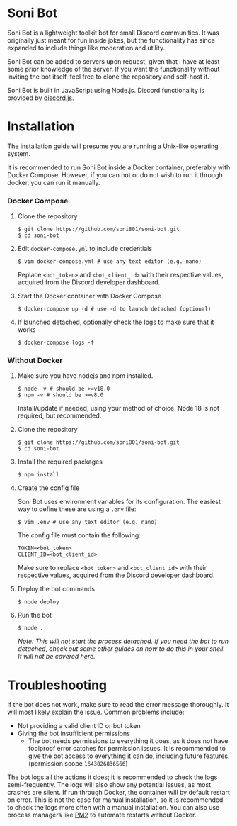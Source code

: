 # Soni Bot

Soni Bot is a lightweight toolkit bot for small Discord communities. It was originally just meant for fun inside jokes,
but the functionality has since expanded to include things like moderation and utility.

Soni Bot can be added to servers upon request, given that I have at least some prior knowledge of the server. If you
want the functionality without inviting the bot itself, feel free to clone the repository and self-host it.

Soni Bot is built in JavaScript using Node.js. Discord functionality is provided by
[discord.js](https://discord.js.org/).

# Installation

The installation guide will presume you are running a Unix-like operating system.

It is recommended to run Soni Bot inside a Docker container, preferably with Docker Compose. However, if you can not or
do not wish to run it through docker, you can run it manually.

### Docker Compose

1. Clone the repository

   ```shell
   $ git clone https://github.com/soni801/soni-bot.git
   $ cd soni-bot
   ```

2. Edit `docker-compose.yml` to include credentials

   ```shell
   $ vim docker-compose.yml # use any text editor (e.g. nano)
   ```

   Replace `<bot_token>` and `<bot_client_id>` with their respective values, acquired from the Discord
   developer dashboard.

3. Start the Docker container with Docker Compose

   ```shell
   $ docker-compose up -d # use -d to launch detached (optional)
   ```

4. If launched detached, optionally check the logs to make sure that it works

   ```shell
   $ docker-compose logs -f
   ```

### Without Docker

1. Make sure you have nodejs and npm installed.

   ```shell
   $ node -v # should be >=v18.0
   $ npm -v # should be >=v8.0
   ```

   Install/update if needed, using your method of choice. Node 18 is not required, but recommended.

2. Clone the repository

   ```shell
   $ git clone https://github.com/soni801/soni-bot.git
   $ cd soni-bot
   ```

3. Install the required packages

   ```shell
   $ npm install
   ```

4. Create the config file

   Soni Bot uses environment variables for its configuration. The easiest way to define these are using a `.env` file:

   ```shell
   $ vim .env # use any text editor (e.g. nano)
   ```

   The config file must contain the following:

   ```
   TOKEN=<bot_token>
   CLIENT_ID=<bot_client_id>
   ```

   Make sure to replace `<bot_token>` and `<bot_client_id>` with their respective values, acquired from the Discord
   developer dashboard.

5. Deploy the bot commands

   ```shell
   $ node deploy
   ```

6. Run the bot

   ```shell
   $ node .
   ```

   _Note: This will not start the process detached. If you need the bot to run detached, check out some other guides on
   how to do this in your shell. It will not be covered here._

# Troubleshooting

If the bot does not work, make sure to read the error message thoroughly. It will most likely explain the issue. Common
problems include:

- Not providing a valid client ID or bot token
- Giving the bot insufficient permissions
  - The bot needs permissions to everything it does, as it does not have foolproof error catches for permission issues.
  It is recommended to give the bot access to everything it can do, including future features. (permission scope
  `1643026836566`)

The bot logs all the actions it does; it is recommended to check the logs semi-frequently. The logs will also show any
potential issues, as most crashes are silent. If run through Docker, the container will by default restart on error.
This is not the case for manual installation, so it is recommended to check the logs more often with a manual
installation. You can also use process managers like [PM2](https://pm2.keymetrics.io/) to automate restarts without
Docker.
